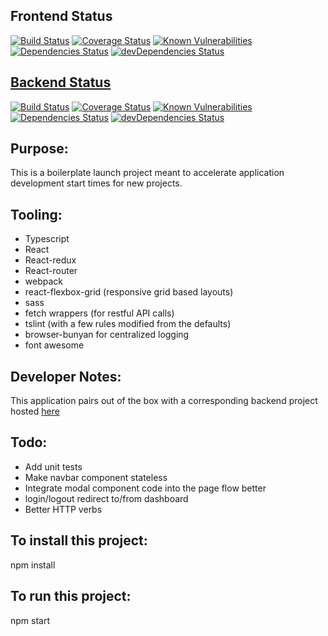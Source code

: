 ## Frontend Status
[![Build Status](https://travis-ci.org/KyleGalvin/frontendBoilerplate.svg?branch=master)](https://travis-ci.org/KyleGalvin/frontendBoilerplate)
[![Coverage Status](https://coveralls.io/repos/github/KyleGalvin/frontendBoilerplate/badge.svg?branch=master)](https://coveralls.io/github/KyleGalvin/frontendBoilerplate?branch=master)
[![Known Vulnerabilities](https://snyk.io/test/github/kylegalvin/frontendboilerplate/badge.svg)](https://snyk.io/test/github/kylegalvin/frontendboilerplate)
[![Dependencies Status](https://david-dm.org/KyleGalvin/frontendBoilerplate.svg)](https://david-dm.org/KyleGalvin/frontendBoilerplate)
[![devDependencies Status](https://david-dm.org/KyleGalvin/frontendBoilerplate/dev-status.svg)](https://david-dm.org/KyleGalvin/frontendBoilerplate?type=dev)

## [Backend Status](https://github.com/KyleGalvin/backendBoilerplate)

[![Build Status](https://travis-ci.org/KyleGalvin/backendBoilerplate.svg?branch=master)](https://travis-ci.org/KyleGalvin/backendBoilerplate)
[![Coverage Status](https://coveralls.io/repos/github/KyleGalvin/backendBoilerplate/badge.svg?branch=master)](https://coveralls.io/github/KyleGalvin/backendBoilerplate?branch=master)
[![Known Vulnerabilities](https://snyk.io/test/github/kylegalvin/backendboilerplate/badge.svg)](https://snyk.io/test/github/kylegalvin/backendboilerplate)
[![Dependencies Status](https://david-dm.org/KyleGalvin/backendBoilerplate.svg)](https://david-dm.org/KyleGalvin/backendBoilerplate)
[![devDependencies Status](https://david-dm.org/KyleGalvin/backendBoilerplate/dev-status.svg)](https://david-dm.org/KyleGalvin/backendBoilerplate?type=dev)

## Purpose:

This is a boilerplate launch project meant to accelerate application development start times for new projects.

## Tooling: 

* Typescript
* React
* React-redux
* React-router
* webpack
* react-flexbox-grid (responsive grid based layouts)
* sass
* fetch wrappers (for restful API calls)
* tslint (with a few rules modified from the defaults)
* browser-bunyan for centralized logging
* font awesome

## Developer Notes:

This application pairs out of the box with a corresponding backend project hosted [here](https://github.com/KyleGalvin/backendBoilerplate)

## Todo:

* Add unit tests
* Make navbar component stateless
* Integrate modal component code into the page flow better
* login/logout redirect to/from dashboard
* Better HTTP verbs

## To install this project:

npm install

## To run this project:

npm start

